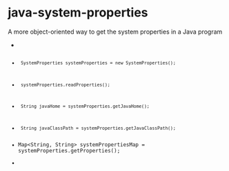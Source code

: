 # java-system-properties
A more object-oriented way to get the system properties in a Java program

 * <code>
 * 		SystemProperties systemProperties = new SystemProperties();
 *		systemProperties.readProperties();
 *		String javaHome = systemProperties.getJavaHome();
 *		String javaClassPath = systemProperties.getJavaClassPath();
 *    Map<String, String> systemPropertiesMap = systemProperties.getProperties();
 * <code>
